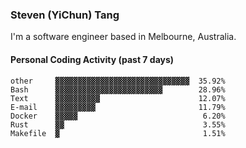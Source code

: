 ### Steven (YiChun) Tang

I'm a software engineer based in Melbourne, Australia.

#### Personal Coding Activity (past 7 days)
```
other     ▓▓▓▓▓▓▓▓▓▓▓▓▓▓▓▓▓▓▓▓▓▓▓▓▓▓▓▓▓▓  35.92%
Bash      ▓▓▓▓▓▓▓▓▓▓▓▓▓▓▓▓▓▓▓▓▓▓▓▓        28.96%
Text      ▓▓▓▓▓▓▓▓▓▓                      12.07%
E-mail    ▓▓▓▓▓▓▓▓▓                       11.79%
Docker    ▓▓▓▓▓                            6.20%
Rust      ▓▓                               3.55%
Makefile  ▓                                1.51%
```

